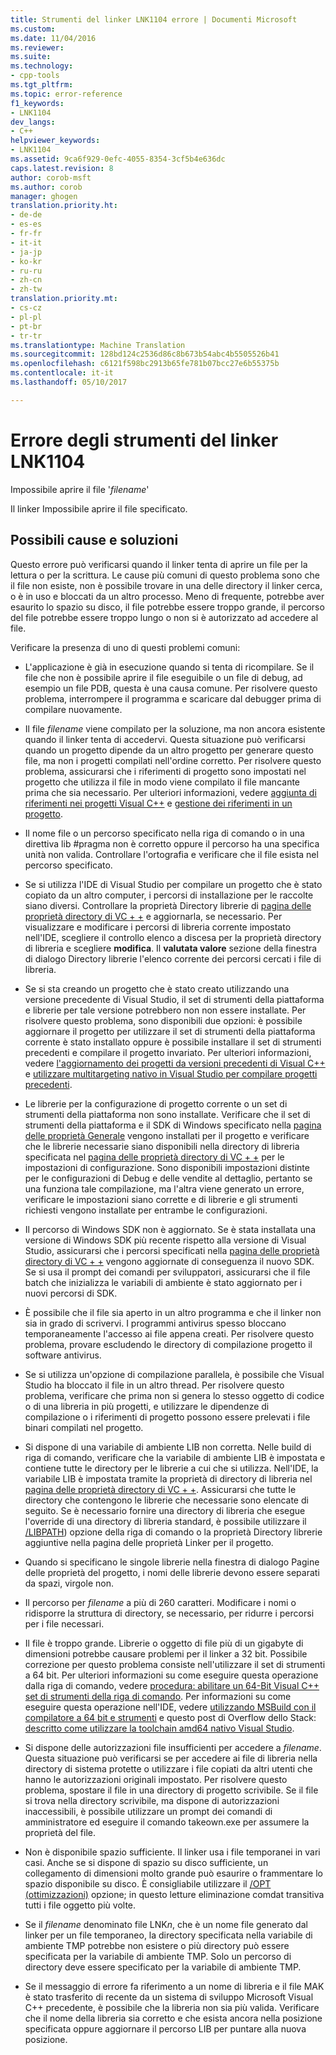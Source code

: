 ```yaml
---
title: Strumenti del linker LNK1104 errore | Documenti Microsoft
ms.custom: 
ms.date: 11/04/2016
ms.reviewer: 
ms.suite: 
ms.technology:
- cpp-tools
ms.tgt_pltfrm: 
ms.topic: error-reference
f1_keywords:
- LNK1104
dev_langs:
- C++
helpviewer_keywords:
- LNK1104
ms.assetid: 9ca6f929-0efc-4055-8354-3cf5b4e636dc
caps.latest.revision: 8
author: corob-msft
ms.author: corob
manager: ghogen
translation.priority.ht:
- de-de
- es-es
- fr-fr
- it-it
- ja-jp
- ko-kr
- ru-ru
- zh-cn
- zh-tw
translation.priority.mt:
- cs-cz
- pl-pl
- pt-br
- tr-tr
ms.translationtype: Machine Translation
ms.sourcegitcommit: 128bd124c2536d86c8b673b54abc4b5505526b41
ms.openlocfilehash: c6121f598bc2913b65fe781b07bcc27e6b55375b
ms.contentlocale: it-it
ms.lasthandoff: 05/10/2017

---
```

# <a name="linker-tools-error-lnk1104"></a>Errore degli strumenti del linker LNK1104
Impossibile aprire il file '*filename*'  
  
Il linker Impossibile aprire il file specificato.  
  
## <a name="possible-causes-and-solutions"></a>Possibili cause e soluzioni
  
Questo errore può verificarsi quando il linker tenta di aprire un file per la lettura o per la scrittura. Le cause più comuni di questo problema sono che il file non esiste, non è possibile trovare in una delle directory il linker cerca, o è in uso e bloccati da un altro processo. Meno di frequente, potrebbe aver esaurito lo spazio su disco, il file potrebbe essere troppo grande, il percorso del file potrebbe essere troppo lungo o non si è autorizzato ad accedere al file.  

Verificare la presenza di uno di questi problemi comuni:  

-   L'applicazione è già in esecuzione quando si tenta di ricompilare. Se il file che non è possibile aprire il file eseguibile o un file di debug, ad esempio un file PDB, questa è una causa comune. Per risolvere questo problema, interrompere il programma e scaricare dal debugger prima di compilare nuovamente.  
  
-   Il file *filename* viene compilato per la soluzione, ma non ancora esistente quando il linker tenta di accedervi. Questa situazione può verificarsi quando un progetto dipende da un altro progetto per generare questo file, ma non i progetti compilati nell'ordine corretto. Per risolvere questo problema, assicurarsi che i riferimenti di progetto sono impostati nel progetto che utilizza il file in modo viene compilato il file mancante prima che sia necessario. Per ulteriori informazioni, vedere [aggiunta di riferimenti nei progetti Visual C++](../../ide/adding-references-in-visual-cpp-projects.md) e [gestione dei riferimenti in un progetto](/visualstudio/ide/managing-references-in-a-project).  
  
-   Il nome file o un percorso specificato nella riga di comando o in una direttiva lib #pragma non è corretto oppure il percorso ha una specifica unità non valida. Controllare l'ortografia e verificare che il file esista nel percorso specificato.  
  
-   Se si utilizza l'IDE di Visual Studio per compilare un progetto che è stato copiato da un altro computer, i percorsi di installazione per le raccolte siano diversi. Controllare la proprietà Directory librerie di [pagina delle proprietà directory di VC + +](../../ide/vcpp-directories-property-page.md) e aggiornarla, se necessario. Per visualizzare e modificare i percorsi di libreria corrente impostato nell'IDE, scegliere il controllo elenco a discesa per la proprietà directory di libreria e scegliere **modifica**. Il **valutata valore** sezione della finestra di dialogo Directory librerie l'elenco corrente dei percorsi cercati i file di libreria.  
  
-   Se si sta creando un progetto che è stato creato utilizzando una versione precedente di Visual Studio, il set di strumenti della piattaforma e librerie per tale versione potrebbero non non essere installate. Per risolvere questo problema, sono disponibili due opzioni: è possibile aggiornare il progetto per utilizzare il set di strumenti della piattaforma corrente è stato installato oppure è possibile installare il set di strumenti precedenti e compilare il progetto invariato. Per ulteriori informazioni, vedere [l'aggiornamento dei progetti da versioni precedenti di Visual C++](../../porting/upgrading-projects-from-earlier-versions-of-visual-cpp.md) e [utilizzare multitargeting nativo in Visual Studio per compilare progetti precedenti](../../porting/use-native-multi-targeting.md).
  
-   Le librerie per la configurazione di progetto corrente o un set di strumenti della piattaforma non sono installate. Verificare che il set di strumenti della piattaforma e il SDK di Windows specificato nella [pagina delle proprietà Generale](../../ide/general-property-page-project.md) vengono installati per il progetto e verificare che le librerie necessarie siano disponibili nella directory di libreria specificata nel [pagina delle proprietà directory di VC + +](../../ide/vcpp-directories-property-page.md) per le impostazioni di configurazione. Sono disponibili impostazioni distinte per le configurazioni di Debug e delle vendite al dettaglio, pertanto se una funziona tale compilazione, ma l'altra viene generato un errore, verificare le impostazioni siano corrette e di librerie e gli strumenti richiesti vengono installate per entrambe le configurazioni.  
  
-   Il percorso di Windows SDK non è aggiornato. Se è stata installata una versione di Windows SDK più recente rispetto alla versione di Visual Studio, assicurarsi che i percorsi specificati nella [pagina delle proprietà directory di VC + +](../../ide/vcpp-directories-property-page.md) vengono aggiornate di conseguenza il nuovo SDK. Se si usa il prompt dei comandi per sviluppatori, assicurarsi che il file batch che inizializza le variabili di ambiente è stato aggiornato per i nuovi percorsi di SDK.  
  
-   È possibile che il file sia aperto in un altro programma e che il linker non sia in grado di scrivervi. I programmi antivirus spesso bloccano temporaneamente l'accesso ai file appena creati. Per risolvere questo problema, provare escludendo le directory di compilazione progetto il software antivirus.  
  
-   Se si utilizza un'opzione di compilazione parallela, è possibile che Visual Studio ha bloccato il file in un altro thread. Per risolvere questo problema, verificare che prima non si genera lo stesso oggetto di codice o di una libreria in più progetti, e utilizzare le dipendenze di compilazione o i riferimenti di progetto possono essere prelevati i file binari compilati nel progetto.  
  
-   Si dispone di una variabile di ambiente LIB non corretta. Nelle build di riga di comando, verificare che la variabile di ambiente LIB è impostata e contiene tutte le directory per le librerie a cui che si utilizza. Nell'IDE, la variabile LIB è impostata tramite la proprietà di directory di libreria nel [pagina delle proprietà directory di VC + +](../../ide/vcpp-directories-property-page.md). Assicurarsi che tutte le directory che contengono le librerie che necessarie sono elencate di seguito. Se è necessario fornire una directory di libreria che esegue l'override di una directory di libreria standard, è possibile utilizzare il [/LIBPATH](../../build/reference/libpath-additional-libpath.md)) opzione della riga di comando o la proprietà Directory librerie aggiuntive nella pagina delle proprietà Linker per il progetto.  
  
-   Quando si specificano le singole librerie nella finestra di dialogo Pagine delle proprietà del progetto, i nomi delle librerie devono essere separati da spazi, virgole non.  
  
-   Il percorso per *filename* a più di 260 caratteri. Modificare i nomi o ridisporre la struttura di directory, se necessario, per ridurre i percorsi per i file necessari.  
  
-   Il file è troppo grande. Librerie o oggetto di file più di un gigabyte di dimensioni potrebbe causare problemi per il linker a 32 bit. Possibile correzione per questo problema consiste nell'utilizzare il set di strumenti a 64 bit. Per ulteriori informazioni su come eseguire questa operazione dalla riga di comando, vedere [procedura: abilitare un 64-Bit Visual C++ set di strumenti della riga di comando](../../build/how-to-enable-a-64-bit-visual-cpp-toolset-on-the-command-line.md). Per informazioni su come eseguire questa operazione nell'IDE, vedere [utilizzando MSBuild con il compilatore a 64 bit e strumenti](../../build/walkthrough-using-msbuild-to-create-a-visual-cpp-project.md#using-msbuild-to-build-your-project) e questo post di Overflow dello Stack: [descritto come utilizzare la toolchain amd64 nativo Visual Studio](http://stackoverflow.com/questions/19820718/how-to-make-visual-studio-use-the-native-amd64-toolchain/23793055).  
  
-   Si dispone delle autorizzazioni file insufficienti per accedere a *filename*. Questa situazione può verificarsi se per accedere ai file di libreria nella directory di sistema protette o utilizzare i file copiati da altri utenti che hanno le autorizzazioni originali impostato. Per risolvere questo problema, spostare il file in una directory di progetto scrivibile. Se il file si trova nella directory scrivibile, ma dispone di autorizzazioni inaccessibili, è possibile utilizzare un prompt dei comandi di amministratore ed eseguire il comando takeown.exe per assumere la proprietà del file.  
  
-   Non è disponibile spazio sufficiente. Il linker usa i file temporanei in vari casi. Anche se si dispone di spazio su disco sufficiente, un collegamento di dimensioni molto grande può esaurire o frammentare lo spazio disponibile su disco. È consigliabile utilizzare il [/OPT (ottimizzazioni)](../../build/reference/opt-optimizations.md) opzione; in questo letture eliminazione comdat transitiva tutti i file oggetto più volte.  
  
-   Se il *filename* denominato file LNK*n*, che è un nome file generato dal linker per un file temporaneo, la directory specificata nella variabile di ambiente TMP potrebbe non esistere o più directory può essere specificata per la variabile di ambiente TMP. Solo un percorso di directory deve essere specificato per la variabile di ambiente TMP.  
  
-   Se il messaggio di errore fa riferimento a un nome di libreria e il file MAK è stato trasferito di recente da un sistema di sviluppo Microsoft Visual C++ precedente, è possibile che la libreria non sia più valida. Verificare che il nome della libreria sia corretto e che esista ancora nella posizione specificata oppure aggiornare il percorso LIB per puntare alla nuova posizione.  

